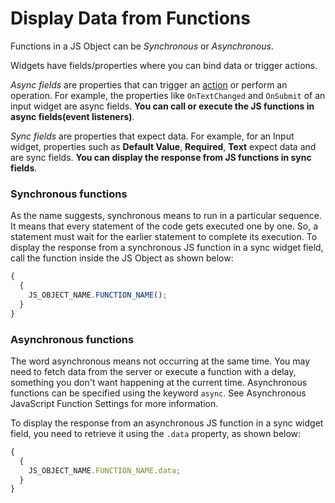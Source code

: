 # Display Data from Functions

Functions in a JS Object can be _Synchronous_ or _Asynchronous_.

Widgets have fields/properties where you can bind data or trigger actions.

_Async fields_ are properties that can trigger an [action](https://docs.appsmithai.com/reference/appsmith-framework/widget-actions) or perform an operation. For example, the properties like `OnTextChanged` and `OnSubmit` of an input widget are async fields. **You can call or execute the JS functions in async fields(event listeners)**.

_Sync fields_ are properties that expect data. For example, for an Input widget, properties such as **Default Value**, **Required**, **Text** expect data and are sync fields. **You can display the response from JS functions in sync fields**.

### Synchronous functions

As the name suggests, synchronous means to run in a particular sequence. It means that every statement of the code gets executed one by one. So, a statement must wait for the earlier statement to complete its execution.
To display the response from a synchronous JS function in a sync widget field, call the function inside the JS Object as shown below:

```javascript
{
  {
    JS_OBJECT_NAME.FUNCTION_NAME();
  }
}
```

### Asynchronous functions

The word asynchronous means not occurring at the same time. You may need to fetch data from the server or execute a function with a delay, something you don't want happening at the current time. Asynchronous functions can be specified using the keyword `async`. See Asynchronous JavaScript Function Settings for more information.

To display the response from an asynchronous JS function in a sync widget field, you need to retrieve it using the `.data` property, as shown below:

```javascript
{
  {
    JS_OBJECT_NAME.FUNCTION_NAME.data;
  }
}
```

<VideoEmbed host="youtube" videoId="yn_8gs5w04g" title="Display response from async function in widget field" caption="Display response from async function in widget field"/>

